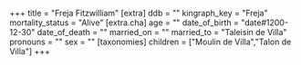 +++
title = "Freja Fitzwilliam"
[extra]
ddb = ""
kingraph_key = "Freja"
mortality_status = "Alive"
[extra.cha]
age = ""
date_of_birth = "date#1200-12-30"
date_of_death = ""
married_on = ""
married_to = "Taleisin de Villa"
pronouns = ""
sex = ""
[taxonomies]
children = ["Moulin de Villa","Talon de Villa"]
+++

